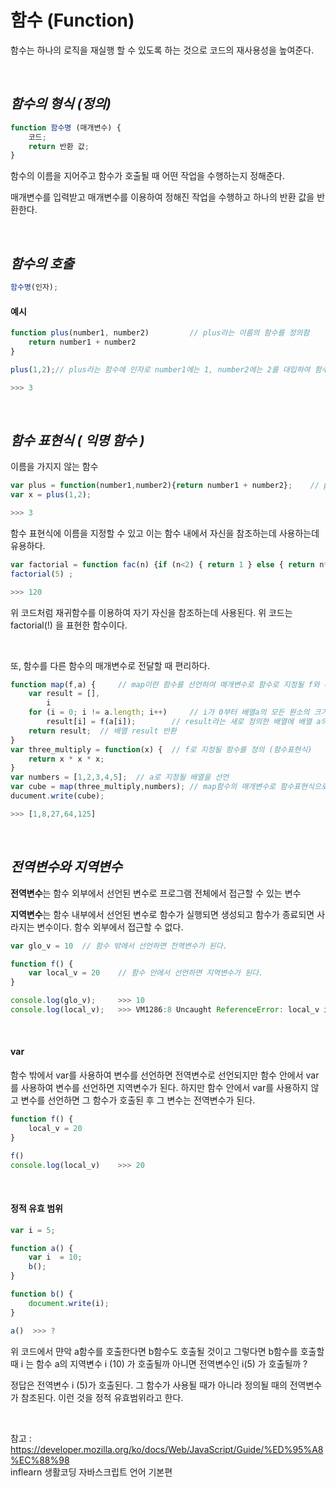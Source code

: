 # 함수 (Function)

함수는 하나의 로직을 재실행 할 수 있도록 하는 것으로 코드의 재사용성을 높여준다.

<br>



## *함수의 형식 (정의)*

```javascript
function 함수명 (매개변수) {
    코드;
    return 반환 값;
}
```

함수의 이름을 지어주고 함수가 호출될 때 어떤 작업을 수행하는지 정해준다. 

매개변수를 입력받고 매개변수를 이용하여 정해진 작업을 수행하고 하나의 반환 값을 반환한다.

<br>

## *함수의 호출*

```javascript
함수명(인자);
```



#### 예시

```javascript
function plus(number1, number2) 		// plus라는 이름의 함수를 정의함
    return number1 + number2
}

plus(1,2);// plus라는 함수에 인자로 number1에는 1, number2에는 2를 대입하여 함수를 호출함

>>> 3 
```

<br>

## *함수 표현식 ( 익명 함수 )*

이름을 가지지 않는 함수

``` javascript
var plus = function(number1,number2){return number1 + number2};    // plus 라는 변수에 number1과 number2를 더하는 함수가 정의됌.
var x = plus(1,2);

>>> 3 
```

함수 표현식에 이름을 지정할 수 있고 이는 함수 내에서 자신을 참조하는데 사용하는데 유용하다.



```javascript
var factorial = function fac(n) {if (n<2) { return 1 } else { return n*fac(n-1)}};
factorial(5) ;

>>> 120
```

위 코드처럼 재귀함수를 이용하여 자기 자신을 참조하는데 사용된다. 위 코드는 factorial(!) 을 표현한 함수이다.

<br>

또, 함수를 다른 함수의 매개변수로 전달할 때 편리하다. 

```javascript
function map(f,a) {		// map이란 함수를 선언하여 매개변수로 함수로 지정될 f와 배열 a를 받음
    var result = [],
        i
    for (i = 0; i != a.length; i++)		// i가 0부터 배열a의 모든 원소의 크기만큼 증가함
        result[i] = f(a[i]);		// result라는 새로 정의한 배열에 배열 a의 모든 원소에 함수f를 수행한 반환값을 저장
    return result;	// 배열 result 반환
}
var three_multiply = function(x) {	// f로 지정될 함수를 정의 (함수표현식)
    return x * x * x;
}
var numbers = [1,2,3,4,5];	// a로 지정될 배열을 선언
var cube = map(three_multiply,numbers);	// map함수의 매개변수로 함수표현식으로 정의된 three_multiply 함수를 사용
ducument.write(cube);

>>> [1,8,27,64,125]
```
<br>


## *전역변수와 지역변수*

**전역변수**는 함수 외부에서 선언된 변수로 프로그램 전체에서 접근할 수 있는 변수

**지역변수**는 함수 내부에서 선언된 변수로 함수가 실행되면 생성되고 함수가 종료되면 사라지는 변수이다. 함수 외부에서 접근할 수 없다.

```javascript
var glo_v = 10	// 함수 밖에서 선언하면 전역변수가 된다.

function f() {
    var local_v = 20	// 함수 안에서 선언하면 지역변수가 된다.
}

console.log(glo_v);		>>> 10
console.log(local_v);	>>> VM1286:8 Uncaught ReferenceError: local_v is not defined
```

<br>

#### var

함수 밖에서 var를 사용하여 변수를 선언하면 전역변수로 선언되지만 함수 안에서 var를 사용하여 변수를 선언하면 지역변수가 된다. 하지만 함수 안에서 var를 사용하지 않고 변수를 선언하면 그 함수가 호출된 후 그 변수는 전역변수가 된다.

```javascript
function f() {
    local_v = 20
}

f()
console.log(local_v)	>>> 20
```

<br>

#### 정적 유효 범위

``` javascript
var i = 5;

function a() {
    var i  = 10;
    b();
}

function b() {
    document.write(i);
}

a()  >>> ? 
```

위 코드에서 먄악 a함수를 호출한다면 b함수도 호출될 것이고 그렇다면 b함수를 호출할 때 i 는 함수 a의 지역변수 i (10) 가 호출될까 아니면 전역변수인 i(5) 가 호출될까 ? 

정답은 전역변수 i (5)가 호출된다. 그 함수가 사용될 때가 아니라 정의될 때의 전역변수가 참조된다. 이런 것을 정적 유효범위라고 한다. 

<br>

참고 : https://developer.mozilla.org/ko/docs/Web/JavaScript/Guide/%ED%95%A8%EC%88%98 <br>
      inflearn 생활코딩 자바스크립트 언어 기본편
